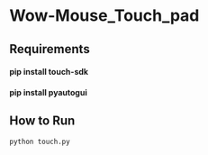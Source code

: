 # Wow-Mouse_Touch_pad


## Requirements
#### pip install touch-sdk
#### pip install pyautogui

## How to Run
```
python touch.py
```



